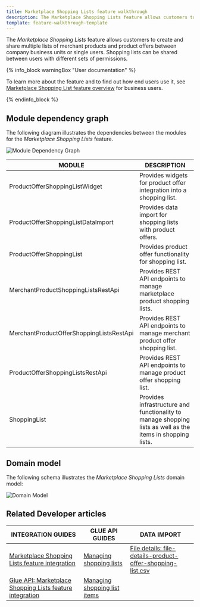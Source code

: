 ```yaml
---
title: Marketplace Shopping Lists feature walkthrough
description: The Marketplace Shopping Lists feature allows customers to create and share multiple lists of merchant products and product offers between company business units or single users.
template: feature-walkthrough-template
---
```


The *Marketplace Shopping Lists* feature allows customers to create and share multiple lists of merchant products and product offers between company business units or single users. Shopping lists can be shared between users with different sets of permissions.

{% info_block warningBox "User documentation" %}

To learn more about the feature and to find out how end users use it, see [Marketplace Shopping List feature overview](/docs/marketplace/user/features/{{page.version}}/marketplace-shopping-list-feature-overview.html) for business users.

{% endinfo_block %}

## Module dependency graph

The following diagram illustrates the dependencies between the modules for the *Marketplace Shopping Lists* feature.

![Module Dependency Graph](https://confluence-connect.gliffy.net/embed/image/b9b242da-b56f-452d-b44f-7eb740adf1da.png?utm_medium=live&utm_source=custom)

| MODULE    | DESCRIPTION   |
|----------------|--------------|
| ProductOfferShoppingListWidget           | Provides widgets for product offer integration into a shopping list.                                                                      |
| ProductOfferShoppingListDataImport       | Provides data import for shopping lists with product offers.                                                                              |
| ProductOfferShoppingList                 | Provides product offer functionality for shopping list.                                                                                   |
| MerchantProductShoppingListsRestApi      | Provides REST API endpoints to manage marketplace product shopping lists.                                                                    |
| MerchantProductOfferShoppingListsRestApi | Provides REST API endpoints to manage merchant product offer shopping list.                                                               |
| ProductOfferShoppingListsRestApi         | Provides REST API endpoints to manage product offer shopping list.                                                                        |
| ShoppingList                             | Provides infrastructure and functionality to manage shopping lists as well as the items in shopping lists. |

## Domain model

The following schema illustrates the *Marketplace Shopping Lists* domain model:

![Domain Model](https://confluence-connect.gliffy.net/embed/image/40d25819-b12d-45ac-938d-c1ee0b68ac44.png?utm_medium=live&utm_source=custom)

## Related Developer articles

| INTEGRATION GUIDES  | GLUE API GUIDES  | DATA IMPORT   |
|-----------------|-------------|-----------------|
| [Marketplace Shopping Lists feature integration](/docs/marketplace/dev/feature-integration-guides/{{page.version}}/marketplace-shopping-lists-feature-integration.html) | [Managing shopping lists](/docs/marketplace/dev/glue-api-guides/{{page.version}}/shopping-lists/managing-shopping-lists.html) | [File details: file-details-product-offer-shopping-list.csv](/docs/marketplace/dev/data-import/{{page.version}}/file-details-product-offer-shopping-list.csv.html) |
| [Glue API: Marketplace Shopping Lists feature integration](/docs/marketplace/dev/feature-integration-guides/{{page.version}}/glue/marketplace-shopping-lists-feature-integration.html)   | [Managing shopping list items](/docs/marketplace/dev/glue-api-guides/{{page.version}}/shopping-lists/managing-shopping-list-items.html) | | | |
